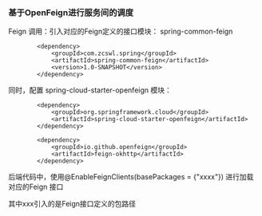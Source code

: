 ### 基于OpenFeign进行服务间的调度


Feign 调用：引入对应的Feign定义的接口模块： spring-common-feign
```
        <dependency>
            <groupId>com.zcswl.spring</groupId>
            <artifactId>spring-common-feign</artifactId>
            <version>1.0-SNAPSHOT</version>
        </dependency>
```

同时，配置 spring-cloud-starter-openfeign 模块：
```
        <dependency>
            <groupId>org.springframework.cloud</groupId>
            <artifactId>spring-cloud-starter-openfeign</artifactId>
        </dependency>

        <dependency>
            <groupId>io.github.openfeign</groupId>
            <artifactId>feign-okhttp</artifactId>
        </dependency>
```

后端代码中，使用@EnableFeignClients(basePackages = {"xxxx"}) 进行加载对应的Feign 接口<br/>

其中xxx引入的是Feign接口定义的包路径<br/>

